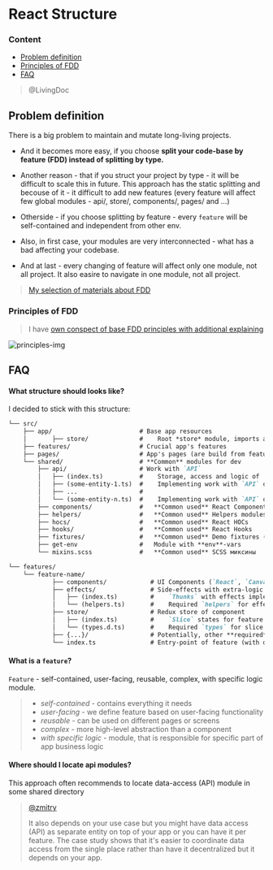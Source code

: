 # React Structure

### Content
- [Problem definition](#problem-definition)
- [Principles of FDD](#principles-of-fdd)
- [FAQ](#faq)

> @LivingDoc

## Problem definition
There is a big problem to maintain and mutate long-living projects.

- And it becomes more easy, if you choose **split your code-base by feature (FDD) instead of splitting by type.**
 
- Another reason - that if you struct your project by type - it will be difficult to scale this in future. This approach has the static splitting and becouse of it - it difficult to add new features (every feature will affect few global modules - api/, store/, components/, pages/ and ...)

- Otherside - if you choose splitting by feature - every `feature` will be self-contained and independent from other env.

- Also, in first case, your modules are very interconnected - what has a bad affecting your codebase.

- And at last - every changing of feature will affect only one module, not all project. It also easire to navigate in one module, not all project.

> [My selection of materials about FDD](https://www.notion.so/Feature-Driven-Development-dfe306d664ae4780bcf999ccdd15e532)
### Principles of FDD

> I have [own conspect of base FDD principles with additional explaining](https://www.notion.so/Summary-YouTube-Feature-Driven-Arhitecture-b8609fd4452b41f499703c841e56b8e9)

![principles-img](https://s3.us-west-2.amazonaws.com/secure.notion-static.com/74cf09b2-ad8b-4e7d-9ac6-c66e3096c0da/Untitled.png?X-Amz-Algorithm=AWS4-HMAC-SHA256&X-Amz-Credential=AKIAT73L2G45O3KS52Y5%2F20200801%2Fus-west-2%2Fs3%2Faws4_request&X-Amz-Date=20200801T085646Z&X-Amz-Expires=86400&X-Amz-Signature=a6f3d0cf9bd82b781073947c4af095878f8dd6427cebdf46680b22982547953b&X-Amz-SignedHeaders=host&response-content-disposition=filename%20%3D%22Untitled.png%22)

## FAQ

#### What structure should looks like?

I decided to stick with this structure:

```markdown
└── src/
    ├── app/                        # Base app resources
    │       ├── store/              #    Root *store* module, imports all features' slices
    ├── features/                   # Crucial app's features
    ├── pages/                      # App's pages (are build from features, shared)
    └── shared/                     # **Common** modules for dev
        ├── api/                    # Work with `API`
        │   ├── (index.ts)          #    Storage, access and logic of `API` instance
        │   ├── (some-entity-1.ts)  #    Implementing work with `API` of `SomeEntity1`
        │   ├── ...                 #
        │   └── (some-entity-n.ts)  #    Implementing work with `API` of `SomeEntityN`
        ├── components/             #   **Common used** React Components
        ├── helpers/                #   **Common used** Helpers modules
        ├── hocs/                   #   **Common used** React HOCs
        ├── hooks/                  #   **Common used** React Hooks
        ├── fixtures/               #   **Common used** Demo fixtures (before API connection)
        ├── get-env                 #   Module with **env**-vars
        └── mixins.scss             #   **Common used** SCSS миксины
```

```markdown
└── features/
    └── feature-name/
            ├── components/            # UI Components (`React`, `Canvas`)
            ├── effects/               # Side-effects with extra-logic of component (`Store`, `Components`)
            │   ├── (index.ts)         #    `Thunks` with effects implementing (`CRUD`-operationg and etc.)
            │   └── (helpers.ts)       #    Required `helpers` for effects
            ├── store/                 # Redux store of component
            │   ├── (index.ts)         #    `Slice` states for feature
            │   └── (types.d.ts)       #    Required `types` for slice
            ├── {...}/                 # Potentially, other **required** modules can be store here (but without fanaticism)
            └── index.ts               # Entry-point of feature (with defining public API of this feature)
```

#### What is a `feature`?

`Feature` - self-contained, user-facing, reusable, complex, with specific logic module.

> - *self-contained* - contains everything it needs
> - *user-facing* - we define feature based on user-facing functionality
> - *reusable* - can be used on different pages or screens
> - *complex* - more high-level abstraction than a component
> - *with specific logic* - module, that is responsible for specific part of app business logic


#### Where should I locate api modules?

This approach often recommends to locate data-access (API) module in some shared directory

> [@zmitry](https://www.codementor.io/@zmitry/react-app-structure-by-feature-guidelines-10wnfwp9eh)
>
> It also depends on your use case but you might have data access (API) as separate entity on top of your app or you can have it per feature. The case study shows that it's easier to coordinate data access from the single place rather than have it decentralized but it depends on your app.
